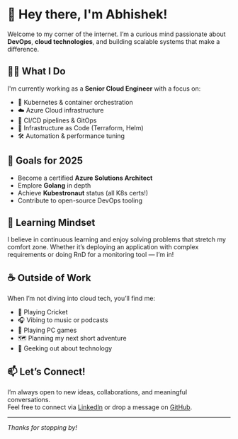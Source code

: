 <!-- This is the demo site for [Abhishek](https://github.com/saicaca/fuwari).

::github{repo="geekyguy1705/linux-post-install-setup"} -->

<!-- > ### Sources of images used in this site
> - [Unsplash](https://unsplash.com/)
> - [星と少女](https://www.pixiv.net/artworks/108916539) by [Stella](https://www.pixiv.net/users/93273965)
> - [Rabbit - v1.4 Showcase](https://civitai.com/posts/586908) by [Rabbit_YourMajesty](https://civitai.com/user/Rabbit_YourMajesty) -->


# 👋 Hey there, I'm Abhishek!

Welcome to my corner of the internet. I’m a curious mind passionate about **DevOps**, **cloud technologies**, and building scalable systems that make a difference.

## 👨‍💻 What I Do

I'm currently working as a **Senior Cloud Engineer** with a focus on:
- 🚀 Kubernetes & container orchestration
- ☁️ Azure Cloud infrastructure
- 🔄 CI/CD pipelines & GitOps
- 🧩 Infrastructure as Code (Terraform, Helm)
- 🛠️ Automation & performance tuning

## 🎯 Goals for 2025

- Become a certified **Azure Solutions Architect**
- Emplore **Golang** in depth
- Achieve **Kubestronaut** status (all K8s certs!)
- Contribute to open-source DevOps tooling

## 🧠 Learning Mindset

I believe in continuous learning and enjoy solving problems that stretch my comfort zone. Whether it’s deploying an application with complex requirements or doing RnD for a monitoring tool — I’m in!

## ☕ Outside of Work

When I’m not diving into cloud tech, you’ll find me:
- 🏏 Playing Cricket
- 🎧 Vibing to music or podcasts
- 🏏 Playing PC games
- 🗺️ Planning my next short adventure
- 📱 Geeking out about technology

## 📫 Let’s Connect!

I’m always open to new ideas, collaborations, and meaningful conversations.  
Feel free to connect via [LinkedIn](https://linkedin.com/in/your-profile) or drop a message on [GitHub](https://github.com/your-username).

---

_Thanks for stopping by!_

